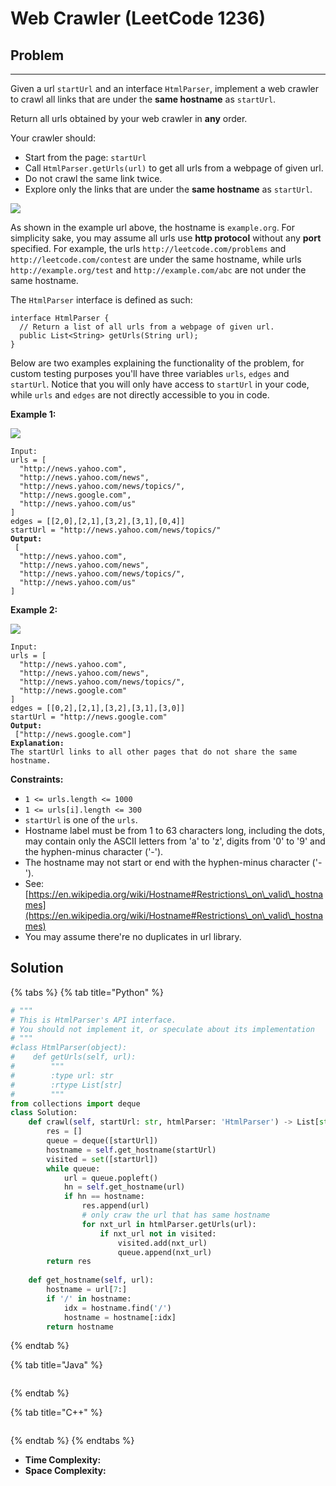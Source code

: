 # Web Crawler (LeetCode 1236)

## Problem

****

Given a url `startUrl` and an interface `HtmlParser`, implement a web crawler to crawl all links that are under the **same hostname** as `startUrl`.&#x20;

Return all urls obtained by your web crawler in **any** order.

Your crawler should:

* Start from the page: `startUrl`
* Call `HtmlParser.getUrls(url)` to get all urls from a webpage of given url.
* Do not crawl the same link twice.
* Explore only the links that are under the **same hostname** as `startUrl`.

![](https://assets.leetcode.com/uploads/2019/08/13/urlhostname.png)

As shown in the example url above, the hostname is `example.org`. For simplicity sake, you may assume all urls use **http protocol** without any **port** specified. For example, the urls `http://leetcode.com/problems` and `http://leetcode.com/contest` are under the same hostname, while urls `http://example.org/test` and `http://example.com/abc` are not under the same hostname.

The `HtmlParser` interface is defined as such:&#x20;

```
interface HtmlParser {
  // Return a list of all urls from a webpage of given url.
  public List<String> getUrls(String url);
}
```

Below are two examples explaining the functionality of the problem, for custom testing purposes you'll have three variables `urls`, `edges` and `startUrl`. Notice that you will only have access to `startUrl` in your code, while `urls` and `edges` are not directly accessible to you in code.

&#x20;

**Example 1:**

![](https://assets.leetcode.com/uploads/2019/10/23/sample\_2\_1497.png)

<pre><code>Input:
urls = [
  "http://news.yahoo.com",
  "http://news.yahoo.com/news",
  "http://news.yahoo.com/news/topics/",
  "http://news.google.com",
  "http://news.yahoo.com/us"
]
edges = [[2,0],[2,1],[3,2],[3,1],[0,4]]
startUrl = "http://news.yahoo.com/news/topics/"
<strong>Output:
</strong> [
  "http://news.yahoo.com",
  "http://news.yahoo.com/news",
  "http://news.yahoo.com/news/topics/",
  "http://news.yahoo.com/us"
]</code></pre>

**Example 2:**

![](https://assets.leetcode.com/uploads/2019/10/23/sample\_3\_1497.png)

<pre><code>Input: 
urls = [
  "http://news.yahoo.com",
  "http://news.yahoo.com/news",
  "http://news.yahoo.com/news/topics/",
  "http://news.google.com"
]
edges = [[0,2],[2,1],[3,2],[3,1],[3,0]]
startUrl = "http://news.google.com"
<strong>Output:
</strong> ["http://news.google.com"]
<strong>Explanation: 
</strong>The startUrl links to all other pages that do not share the same hostname.</code></pre>

&#x20;

**Constraints:**

* `1 <= urls.length <= 1000`
* `1 <= urls[i].length <= 300`
* `startUrl` is one of the `urls`.
* Hostname label must be from 1 to 63 characters long, including the dots, may contain only the ASCII letters from 'a' to 'z', digits  from '0' to '9' and the hyphen-minus character ('-').
* The hostname may not start or end with the hyphen-minus character ('-').&#x20;
* See:  [https://en.wikipedia.org/wiki/Hostname#Restrictions\_on\_valid\_hostnames](https://en.wikipedia.org/wiki/Hostname#Restrictions\_on\_valid\_hostnames)
* You may assume there're no duplicates in url library.



## Solution&#x20;

{% tabs %}
{% tab title="Python" %}
```python
# """
# This is HtmlParser's API interface.
# You should not implement it, or speculate about its implementation
# """
#class HtmlParser(object):
#    def getUrls(self, url):
#        """
#        :type url: str
#        :rtype List[str]
#        """
from collections import deque
class Solution:
    def crawl(self, startUrl: str, htmlParser: 'HtmlParser') -> List[str]:
        res = []
        queue = deque([startUrl])
        hostname = self.get_hostname(startUrl)
        visited = set([startUrl])
        while queue:
            url = queue.popleft()
            hn = self.get_hostname(url)
            if hn == hostname:
                res.append(url)
                # only craw the url that has same hostname
                for nxt_url in htmlParser.getUrls(url):
                    if nxt_url not in visited:
                        visited.add(nxt_url)
                        queue.append(nxt_url)
        return res
    
    def get_hostname(self, url):
        hostname = url[7:]
        if '/' in hostname:
            idx = hostname.find('/')
            hostname = hostname[:idx]
        return hostname
```
{% endtab %}

{% tab title="Java" %}
```java
```
{% endtab %}

{% tab title="C++" %}
```cpp
```
{% endtab %}
{% endtabs %}

* **Time Complexity:**
* **Space Complexity:**
